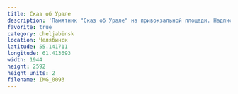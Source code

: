 ```yaml
---
title: Сказ об Урале
description: 'Памятник "Сказ об Урале" на привокзальной площади. Надпись на постаменте: "Урал - опорный край державы, её добытчик и кузнец"'
favorite: true
category: cheljabinsk
location: Челябинск
latitude: 55.141711
longitude: 61.413693
width: 1944
height: 2592
height_units: 2
filename: IMG_0093
---
```

